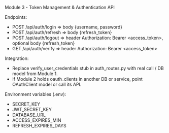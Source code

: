Module 3 - Token Management & Authentication API

Endpoints:
- POST /api/auth/login  => body {username, password}
- POST /api/auth/refresh => body {refresh_token}
- POST /api/auth/logout => header Authorization: Bearer <access_token>, optional body {refresh_token}
- GET  /api/auth/verify => header Authorization: Bearer <access_token>

Integration:
- Replace verify_user_credentials stub in auth_routes.py with real call / DB model from Module 1.
- If Module 2 holds oauth_clients in another DB or service, point OAuthClient model or call its API.

Environment variables (.env):
- SECRET_KEY
- JWT_SECRET_KEY
- DATABASE_URL
- ACCESS_EXPIRES_MIN
- REFRESH_EXPIRES_DAYS

